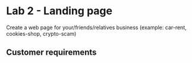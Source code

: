 # Lab 2 - Landing page

Create a web page for your/friends/relatives business (example: car-rent, cookies-shop, crypto-scam)

## Customer requirements
